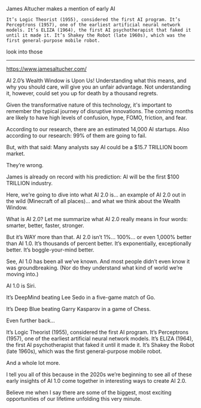 James Altucher makes a mention of early AI 
```
It’s Logic Theorist (1955), considered the first AI program. It’s Perceptrons (1957), one of the earliest artificial neural network models. It’s ELIZA (1964), the first AI psychotherapist that faked it until it made it. It’s Shakey the Robot (late 1960s), which was the first general-purpose mobile robot.
```
look into those

---
https://www.jamesaltucher.com/

AI 2.0’s Wealth Window is Upon Us!
Understanding what this means, and why you should care, will give you an unfair advantage. Not understanding it, however, could set you up for death by a thousand regrets.

Given the transformative nature of this technology, it's important to remember the typical journey of disruptive innovations. The coming months are likely to have high levels of confusion, hype, FOMO, friction, and fear.

According to our research, there are an estimated 14,000 AI startups. Also according to our research: 99% of them are going to fail.

But, with that said: Many analysts say AI could be a $15.7 TRILLION boom market.

They’re wrong.

James is already on record with his prediction: AI will be the first $100 TRILLION industry.

Here, we're going to dive into what AI 2.0 is… an example of AI 2.0 out in the wild (Minecraft of all places)... and what we think about the Wealth Window.

What is AI 2.0?
Let me summarize what AI 2.0 really means in four words: smarter, better, faster, stronger. 

But it’s WAY more than that. AI 2.0 isn’t 1%... 100%... or even 1,000% better than AI 1.0. It’s thousands of percent better. It’s exponentially, exceptionally better. It’s boggle-your-mind better.

See, AI 1.0 has been all we’ve known. And most people didn’t even know it was groundbreaking. (Nor do they understand what kind of world we’re moving into.)

AI 1.0 is Siri.

It’s DeepMind beating Lee Sedo in a five-game match of Go.

It’s Deep Blue beating Garry Kasparov in a game of Chess.

Even further back…

It’s Logic Theorist (1955), considered the first AI program. It’s Perceptrons (1957), one of the earliest artificial neural network models. It’s ELIZA (1964), the first AI psychotherapist that faked it until it made it. It’s Shakey the Robot (late 1960s), which was the first general-purpose mobile robot.

And a whole lot more.

I tell you all of this because in the 2020s we’re beginning to see all of these early insights of AI 1.0 come together in interesting ways to create AI 2.0.

Believe me when I say there are some of the biggest, most exciting opportunities of our lifetime unfolding this very minute.
